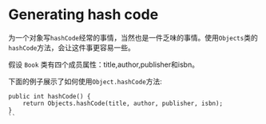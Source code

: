 # Generating hash code
为一个对象写`hashCode`经常的事情，当然也是一件乏味的事情。使用`Objects`类的`hashCode`方法，会让这件事更容易一些。

假设 `Book` 类有四个成员属性：title,author,publisher和isbn。

下面的例子展示了如何使用`Object.hashCode`方法:

```
public int hashCode() {
    return Objects.hashCode(title, author, publisher, isbn);
}
``
